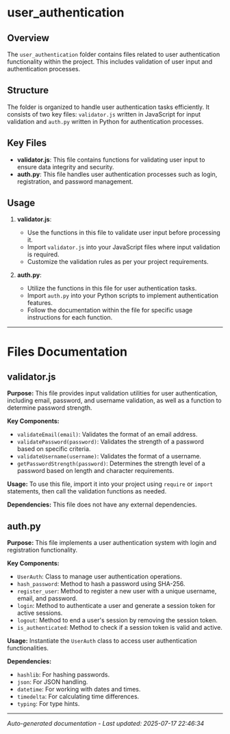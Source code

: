 # user_authentication

## Overview
The `user_authentication` folder contains files related to user authentication functionality within the project. This includes validation of user input and authentication processes.

## Structure
The folder is organized to handle user authentication tasks efficiently. It consists of two key files: `validator.js` written in JavaScript for input validation and `auth.py` written in Python for authentication processes.

## Key Files
- **validator.js**: This file contains functions for validating user input to ensure data integrity and security.
- **auth.py**: This file handles user authentication processes such as login, registration, and password management.

## Usage
1. **validator.js**:
   - Use the functions in this file to validate user input before processing it.
   - Import `validator.js` into your JavaScript files where input validation is required.
   - Customize the validation rules as per your project requirements.

2. **auth.py**:
   - Utilize the functions in this file for user authentication tasks.
   - Import `auth.py` into your Python scripts to implement authentication features.
   - Follow the documentation within the file for specific usage instructions for each function.

---

# Files Documentation

## validator.js

**Purpose:** This file provides input validation utilities for user authentication, including email, password, and username validation, as well as a function to determine password strength.

**Key Components:**
- `validateEmail(email)`: Validates the format of an email address.
- `validatePassword(password)`: Validates the strength of a password based on specific criteria.
- `validateUsername(username)`: Validates the format of a username.
- `getPasswordStrength(password)`: Determines the strength level of a password based on length and character requirements.

**Usage:** To use this file, import it into your project using `require` or `import` statements, then call the validation functions as needed.

**Dependencies:** This file does not have any external dependencies.

## auth.py

**Purpose:** This file implements a user authentication system with login and registration functionality.

**Key Components:**
- `UserAuth`: Class to manage user authentication operations.
- `hash_password`: Method to hash a password using SHA-256.
- `register_user`: Method to register a new user with a unique username, email, and password.
- `login`: Method to authenticate a user and generate a session token for active sessions.
- `logout`: Method to end a user's session by removing the session token.
- `is_authenticated`: Method to check if a session token is valid and active.

**Usage:** Instantiate the `UserAuth` class to access user authentication functionalities.

**Dependencies:**
- `hashlib`: For hashing passwords.
- `json`: For JSON handling.
- `datetime`: For working with dates and times.
- `timedelta`: For calculating time differences.
- `typing`: For type hints.

---
*Auto-generated documentation - Last updated: 2025-07-17 22:46:34*
